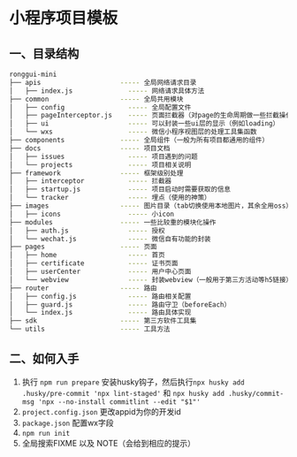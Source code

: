 # 小程序项目模板

## 一、目录结构
```sh
ronggui-mini
├── apis                    ----- 全局网络请求目录
│   ├── index.js              ----- 网络请求具体方法
├── common                  ----- 全局共用模块
│   ├── config                ----- 全局配置文件
│   ├── pageInterceptor.js    ----- 页面拦截器（对page的生命周期做一些拦截操作）
│   ├── ui                    ----- 可以封装一些ui层的显示（例如loading）
│   └── wxs                   ----- 微信小程序视图层的处理工具集函数
├── components              ----- 全局组件（一般为所有项目都通用的组件）
├── docs                    ----- 项目文档
│   ├── issues                ----- 项目遇到的问题
│   └── projects              ----- 项目相关说明
├── framework               ----- 框架级别处理
│   ├── interceptor           ----- 拦截器
│   ├── startup.js            ----- 项目启动时需要获取的信息
│   └── tracker               ----- 埋点（使用的神策）
├── images                  ----- 图片目录（tab切换使用本地图片，其余全用oss）
│   ├── icons                 ----- 小icon
├── modules                 ----- 一些比较重的模块化操作
│   ├── auth.js               ----- 授权
│   └── wechat.js             ----- 微信自有功能的封装
├── pages                   ----- 页面
│   ├── home                  ----- 首页
│   ├── certificate           ----- 证书页面
│   ├── userCenter            ----- 用户中心页面
│   └── webview               ----- 封装webview（一般用于第三方活动等h5链接）
├── router                  ----- 路由
│   ├── config.js             ----- 路由相关配置
│   ├── guard.js              ----- 路由守卫（beforeEach）
│   └── index.js              ----- 路由具体实现
├── sdk                     ----- 第三方软件工具集
└── utils                   ----- 工具方法
```

## 二、如何入手

1. 执行 `npm run prepare` 安装husky钩子，然后执行`npx husky add .husky/pre-commit 'npx lint-staged'` 和 `npx husky add .husky/commit-msg 'npx --no-install commitlint --edit "$1"'`
2. `project.config.json` 更改appid为你的开发id
3. `package.json` 配置wx字段
4. `npm run init`
5. 全局搜索FIXME 以及 NOTE（会给到相应的提示）
